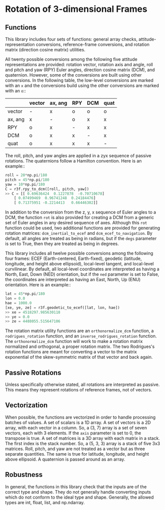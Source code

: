 # **R**otation of **3**-dimensional **F**rames

Functions
---------
This library includes four sets of functions: general array checks,
attitude-representation conversions, reference-frame conversions, and rotation
matrix (direction cosine matrix) utilities.

All twenty possible conversions among the following five attitude
representations are provided: rotation vector, rotation axis and angle, roll and
pitch and yaw (RPY) Euler angles, direction cosine matrix (DCM), and quaternion.
However, some of the conversions are built using other conversions. In the
following table, the low-level conversions are marked with an `x` and the
conversions build using the other conversions are marked with an `o`::

|         | vector  | ax, ang |   RPY   |   DCM   |  quat   |
| ------- | ------- | ------- | ------- | ------- | ------- |
| vector  |    -    |    x    |    o    |    o    |    o    |
| ax, ang |    x    |    -    |    o    |    x    |    x    |
|   RPY   |    o    |    x    |    -    |    x    |    x    |
|   DCM   |    o    |    x    |    x    |    -    |    x    |
|  quat   |    o    |    x    |    x    |    x    |    -    |

The roll, pitch, and yaw angles are applied in a zyx sequence of passive
rotations. The quaternions follow a Hamilton convention. Here is an example::

```python
roll = 20*np.pi/180
pitch = 45*np.pi/180
yaw = 10*np.pi/180
C = r3f.rpy_to_dcm([roll, pitch, yaw])
>> C = [[ 0.69636424  0.1227878  -0.70710678]
    [ 0.07499469  0.96741248  0.24184476]
    [ 0.71375951 -0.2214413   0.66446302]]
```

In addition to the conversion from the z, y, x sequence of Euler angles to a
DCM, the function `rot` is also provided for creating a DCM from a generic set
of Euler angles in any desired sequence of axes. Although this `rot` function
could be used, two additional functions are provided for generating rotation
matrices: `dcm_inertial_to_ecef` and `dcm_ecef_to_navigation`. By default, all
angles are treated as being in radians, but if the `degs` parameter is set to
True, then they are treated as being in degrees.

This library includes all twelve possible conversions among the following four
frames: ECEF (Earth-centered, Earth-fixed), geodetic (latitude, longitude, and
height above ellipsoid), local-level tangent, and local-level curvilinear. By
default, all local-level coordinates are interpreted as having a North, East,
Down (NED) orientation, but if the `ned` parameter is set to False, the
coordinates are interpreted as having an East, North, Up (ENU) orientation. Here
is an example::

```python
lat = 45*np.pi/180
lon = 0.0
hae = 1000.0
[xe, ye, ze] = r3f.geodetic_to_ecef([lat, lon, hae])
>> xe = 4518297.985630118
>> ye = 0.0
>> ze = 4488055.515647106
```

The rotation matrix utility functions are an `orthonormalize_dcm` function, a
`rodrigues_rotation` function, and an `inverse_rodrigues_rotation` function. The
`orthonormalize_dcm` function will work to make a rotation matrix normalized and
orthogonal, a proper rotation matrix. The two Rodrigues's rotation functions are
meant for converting a vector to the matrix exponential of the skew-symmetric
matrix of that vector and back again.

Passive Rotations
-----------------
Unless specifically otherwise stated, all rotations are interpreted as passive.
This means they represent rotations of reference frames, not of vectors.

Vectorization
-------------
When possible, the functions are vectorized in order to handle processing
batches of values. A set of scalars is a 1D array. A set of vectors is a 2D
array, with each vector in a column. So, a (3, 7) array is a set of seven
vectors, each with 3 elements. If the `axis` parameter is set to 0, the
transpose is true. A set of matrices is a 3D array with each matrix in a stack.
The first index is the stack number. So, a (5, 3, 3) array is a stack of five
3x3 matrices. Roll, pitch, and yaw are not treated as a vector but as three
separate quantities. The same is true for latitude, longitude, and height above
ellipsoid. A quaternion is passed around as an array.

Robustness
----------
In general, the functions in this library check that the inputs are of the
correct type and shape. They do not generally handle converting inputs which do
not conform to the ideal type and shape. Generally, the allowed types are int,
float, list, and np.ndarray.
